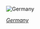
![Germany](https://www.gstatic.com/prettyearth/assets/full/1035.jpg)

*[Germany](https://www.google.com/maps/@50.915255,6.491187,16z/data=!3m1!1e3)*

